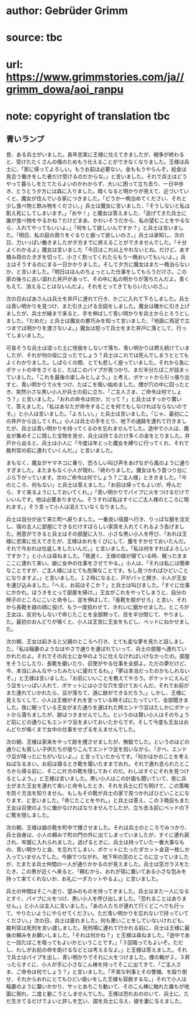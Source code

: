 # author: Gebrüder Grimm
# source: tbc
# url: https://www.grimmstories.com/ja//grimm_dowa/aoi_ranpu
# note: copyright of translation tbc

## 青いランプ 

昔、ある兵士がいました。長年忠実に王様に仕えてきましたが、戦争が終わると、受けたたくさんの傷のためもう仕えることができなくなりました。王様は兵士に、「家に帰ってよろしい。もうお前は必要ない。金ももうやらんぞ。給金は見合う働きをした者だけ受けるのだからな。」と言いました。それで兵士はどうやって暮らしをたてたらよいのかわからず、大いに困って立ち去り、一日中歩き、とうとう夕方には森に入りました。暗くなると明かりが見えて、近づいていくと、魔女が住んでいる家につきました。「どうか一晩泊めてください、それと少し食べ物と飲み物をください。」兵士は魔女に言いました、「そうしないと私は飢え死にしてしまいます。」「おや！」と魔女は答えました、「逃げてきた兵士に誰が食べ物をやるかね？だけどまあ、かわいそうだから、私の望むことをやるなら、入れてやってもいいよ。」「何をして欲しいんですか？」と兵士は言いました。「明日、私の庭の周りをぐるりと掘って欲しいのさ。」兵士は承知し、次の日、力いっぱい働きましたが夕方までに終えることができませんでした。「十分よくわかるよ」魔女は言いました「今日はこれ以上やれないとね。だけど、あす積み荷のたきぎを切って、小さく割ってくれたらもう一晩おいてもいいよ。」兵士はそうするのにまる一日かかりました。そして夕方に魔女はまた一晩泊らないか、と言いました。「明日はほんのちょっとした仕事をしてもらうだけさ。この家の後ろに古い涸れた井戸があって、その中に私の明かりが落ちたんだよ。青くもえて、消えることはないんだよ。それをとってきてもらいたいのさ。」

次の日おばあさんは兵士を井戸に連れて行き、かごに入れて下ろしました。兵士は青い明かりを見つけ、また引き上げる合図をしました。魔女は確かに引き上げましたが、兵士が縁まで来ると、手を伸ばして青い明かりを兵士からとろうとしました。「だめだ」と兵士は魔女の悪巧みを知って言いました、「地面に両足で立つまでは明かりを渡さないよ。」魔女は怒って兵士をまた井戸に落として、行ってしまいました。

可哀そうな兵士は湿った土に怪我をしないで落ち、青い明かりは燃え続けていましたが、それが何の役に立ったでしょう？兵士はこれでは死んでしまうととてもよくわかりました。しばらくの間、とても悲しく座っていました。それから急にポケットの中をさぐると、たばこのパイプが見つかり、まだ半分たばこが詰まっていました。「これを最後の楽しみとしよう。」と考え、ポケットから引っ張り出すと、青い明かりで火をつけ、たばこを吸い始めました。煙が穴の中に回ったとき、突然小さな黒い小人が兵士の前に立ち、「ご主人さま、ご命令は何でしょう？」と言いました。「おれの命令は何か、だって？」と兵士はすっかり驚いて、答えました。「私はあなたが命令することを何でもしなければならないのです。」と小人は言いました。「よろしい。」と兵士は言いました。「じゃ、最初にこの井戸から出してくれ。」小人は兵士の手をとり、地下の通路を連れて行きましたが、兵士は青い明かりを持ってくるのを忘れませんでした。途中で小人は、魔女が集めそこに隠した宝物を見せ、兵士は持てるだけ多くの金をとりました。井戸から出ると、兵士は小人に「今度は年とった魔女を縛りに行ってくれ、それで裁判官の前に連れていくんだ。」と言いました。

まもなく、魔女がヤマネコに乗り、恐ろしい叫び声をあげながら風のように通りすぎました。またまもなく小人が現れ、「終わりました。魔女はもう首つり台にぶら下がっています。次のご命令は何でしょう？ご主人様」とききました。「今のところ、何もない」と兵士は答えました。「お前は帰ってもよいが、呼んだら、すぐ来るようにしておいてくれ。」「青い明かりでパイプに火をつけるだけでいいんです。他は必要ありません。そうすれば私はすぐにご主人様のところに現れます。」そう言って小人は消えていなくなりました。

兵士は自分が出て来た町へ戻りました。一番良い宿屋へ行き、りっぱな服を注文し、宿の主人に部屋にできるだけすばらしい家具を入れてくれるよう告げました。用意ができると兵士はその部屋に入り、小さな黒い小人を呼び、「おれは王様に忠実に仕えてきたが、王様はおれをくびにして、腹をすかせておいたんだ。それで今おれは仕返しをしたいんだ。」と言いました。「私は何をすればよろしいですか？」と小人は尋ねました。「夜遅く、王様の娘が寝ている時、眠ったままここに連れて来い。娘に女中の仕事をさせてやる。」小人は、「それは私には簡単なことですが、ご主人様にはとても危険なことです。もし見つかればひどいことになりますよ。」と言いました。１２時になると、戸がパッと開き、小人が王女を運び込みました。「へえ、お前はそこか？」と兵士は叫びました。「すぐに仕事にかかれ。ほうきをとって部屋を掃け。」王女がこれをやってしまうと、自分の椅子のところにこいと命令し、足を伸ばして、「長靴を脱がせろ」と言い、それから長靴を娘の顔に投げ、もう一度拾わせて、きれいに磨かせました。ところが王女は、反対もしないで命じたことを全部黙って、目を半分閉じて、やりました。最初のおんどりが鳴くと、小人は王宮に王女をもどし、ベッドにねかせました。

次の朝、王女は起きると父親のところへ行き、とても変な夢を見たと話しました。「私は稲妻のようなはやさで通りを運ばれていって、兵士の部屋へ連れていかれたのよ。それでその兵士に女中のように仕えなければいけなかったの。部屋をそうじしたり、長靴を磨いたり、召使がやる仕事を全部よ。ただの夢だけど、今、本当にみんなやったみたいに疲れてるわ。」「夢は本当だったのかもしれないぞ。」と王様は言いました。「お前にいいことを教えてやろう。ポケットにえんどう豆をいっぱい入れて、ポケットには小さな穴を空けておくんだ。それでお前がまた連れていかれたら、豆が落ちて、道に跡ができるだろう。」しかし、王様に見えなくして、小人は王様がそれを言っている時そばにたっていて、全部聞きました。夜に眠っている王女がまた通りを運ばれた時エンドウ豆はたしかにポケットから落ちましたが、跡はつきませんでした。というのは賢い小人はそのちょうど前にどの通りにもエンドウ豆をまいておいたからです。そして今度も王女はおんどりが鳴くまで女中の仕事をせざるをえませんでした。

次の朝、王様は家来をやって跡を捜させましたが、無駄でした。というのはどの通りにも貧しい子供たちが座りこんでエンドウ豆を拾いながら、「夕べ、エンドウ豆が降ったにちがいないよ。」と言っていたからです。「何かほかのことを考えねばなるまい。お前は寝るとき靴を履いたままでおれ。それで連れ去られたところから帰る前に、そこに片方の靴を隠しておくのだ。わしはすぐにそれを見つけるとしよう。」と王様は言いました。黒い小人はこの計画も聞いていて、夜に兵士がまた王女を連れて来いと命令したとき、それを兵士に打ち明けて、この策略を防ぐ方法を知りません、もしもその靴が兵士の家で見つかればひどいことになります、と言いました。「命じたことをやれ。」と兵士は答え、この３晩目もまた王女は召使のように働かなければなりませんでしたが、立ち去る前にベッドの下に靴を隠しました。

次の朝、王様は娘の靴を町中で捜させました。それは兵士のところでみつかり、兵士自身は、小人の頼みで町の門の外に出てしまっていましたが、すぐに連れ戻され、牢屋に入れられました。逃げるときに、兵士は持っていた一番大事なもの、青い明かりと金、を忘れてしまい、ポケットにたったダカット金貨一枚しか入っていませんでした。今鎖でつながれ、地下牢の窓のところに立っていましたが、たまたま兵士仲間の一人が通りかかるのが見えました。兵士は窓ガラスをたたき、この男が近くへ来ると、「頼むから、おれが宿に置いてある小さな包みを持って来てくれないか、お礼に一ダカットやるよ。」と言いました。

兵士の仲間はそこへ走り、望みのものを持ってきました。兵士はまた一人になるとすぐ、パイプに火をつけ、黒い小人を呼び出しました。「恐れることはありません。」と小人は主人に言いました。「あの人たちが連れて行くどこへでも行って、やりたいようにやらせてください。ただ青い明かりを忘れないで持っていてください。」次の日、兵士は疲れました。何も悪いことをしていないけれども、裁判官は死刑を言い渡しました。死刑場に連れて行かれる前に、兵士は王様に最後の頼みをお願いしました。「それは何かね？」と王様は尋ねました。「途中であと一回たばこを吸ってもよいかということです。」「３回吸ってもよいぞ。ただし、わしがお前の命を助けるなどとは考えるなよ。」と王様は答えました。それで兵士はパイプを出し、青い明かりでそれに火をつけました。煙の輪が２，３昇ったらすぐに、小人が手に小さなこん棒を持ってそこに出てきて、「ご主人さま、ご命令は何でしょう？」と言いました。「不実な判事とその警備、を殴り倒せ、それからおれにとてもひどい扱いをした王様も容赦するな。」それで小人は稲妻のように襲いかかり、サッとあちこち動いて、そのこん棒に触れた誰もが地面に倒れ、二度と動こうとしませんでした。王様は恐れおののいて、兵士に、ただ生きてるだけでよいと許しを乞い、国を兵士に与え、娘を妻に与えました。
